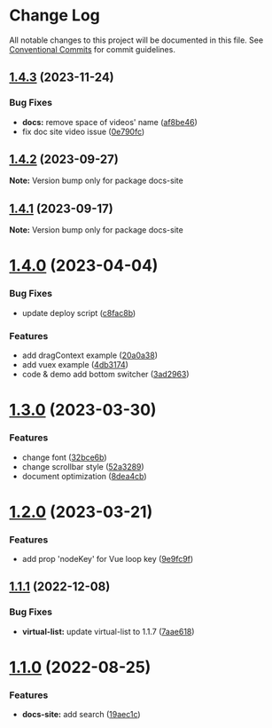 # Change Log

All notable changes to this project will be documented in this file.
See [Conventional Commits](https://conventionalcommits.org) for commit guidelines.

## [1.4.3](https://github.com/phphe/he-tree/compare/docs-site@1.4.2...docs-site@1.4.3) (2023-11-24)


### Bug Fixes

* **docs:** remove space of videos' name ([af8be46](https://github.com/phphe/he-tree/commit/af8be46cc8e8846809142cc1f3881597b677b5a6))
* fix doc site video issue ([0e790fc](https://github.com/phphe/he-tree/commit/0e790fcefe1e1c0c88bbf2d8af762be0620c3530))





## [1.4.2](https://github.com/phphe/he-tree/compare/docs-site@1.4.1...docs-site@1.4.2) (2023-09-27)

**Note:** Version bump only for package docs-site





## [1.4.1](https://github.com/phphe/he-tree/compare/docs-site@1.4.0...docs-site@1.4.1) (2023-09-17)

**Note:** Version bump only for package docs-site





# [1.4.0](https://github.com/phphe/he-tree/compare/docs-site@1.3.0...docs-site@1.4.0) (2023-04-04)


### Bug Fixes

* update deploy script ([c8fac8b](https://github.com/phphe/he-tree/commit/c8fac8b908ee70efe65c20a5af17c62735eccf77))


### Features

* add dragContext example ([20a0a38](https://github.com/phphe/he-tree/commit/20a0a389c9656f85a442716cf71d23768640a89d))
* add vuex example ([4db3174](https://github.com/phphe/he-tree/commit/4db3174498b176a095f008f6fdb91d9e97d1a7ea))
* code & demo add bottom switcher ([3ad2963](https://github.com/phphe/he-tree/commit/3ad2963bac9e8d3af0813dd8b82226cf293eef6d))





# [1.3.0](https://github.com/phphe/he-tree/compare/docs-site@1.2.0...docs-site@1.3.0) (2023-03-30)


### Features

* change font ([32bce6b](https://github.com/phphe/he-tree/commit/32bce6b853f8502d72615540257004353424ebad))
* change scrollbar style ([52a3289](https://github.com/phphe/he-tree/commit/52a328906a5a5a9e2afc925d7519541ef0816a8f))
* document optimization ([8dea4cb](https://github.com/phphe/he-tree/commit/8dea4cb272ef8f86a26c4eae115871e513fa7a61))





# [1.2.0](https://github.com/phphe/he-tree/compare/docs-site@1.1.1...docs-site@1.2.0) (2023-03-21)


### Features

* add prop 'nodeKey' for Vue loop key ([9e9fc9f](https://github.com/phphe/he-tree/commit/9e9fc9fde6c3d9f8a39862057326a574eea98c30))





## [1.1.1](https://github.com/phphe/he-tree/compare/docs-site@1.1.0...docs-site@1.1.1) (2022-12-08)


### Bug Fixes

* **virtual-list:** update virtual-list to 1.1.7 ([7aae618](https://github.com/phphe/he-tree/commit/7aae61836d3a58e3e2a32826316b46b561a76563))





# [1.1.0](https://github.com/phphe/he-tree/compare/docs-site@1.0.6...docs-site@1.1.0) (2022-08-25)


### Features

* **docs-site:** add search ([19aec1c](https://github.com/phphe/he-tree/commit/19aec1c6a616b35763b2bc3cae717e6486adead3))
